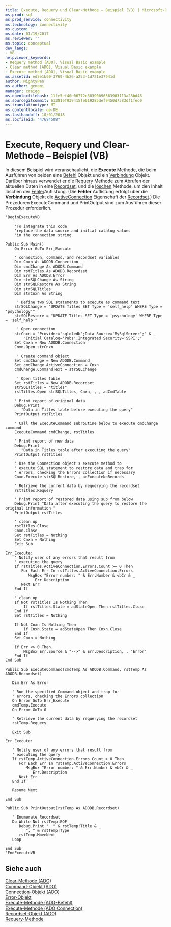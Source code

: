```yaml
---
title: Execute, Requery und Clear-Methode – Beispiel (VB) | Microsoft-Dokumentation
ms.prod: sql
ms.prod_service: connectivity
ms.technology: connectivity
ms.custom: ''
ms.date: 01/19/2017
ms.reviewer: ''
ms.topic: conceptual
dev_langs:
- VB
helpviewer_keywords:
- Requery method [ADO], Visual Basic example
- Clear method [ADO], Visual Basic example
- Execute method [ADO], Visual Basic example
ms.assetid: ed5e1b60-3769-4b26-a253-1d721e37941d
author: MightyPen
ms.author: genemi
manager: craigg
ms.openlocfilehash: 11fe5ef40e06772c38390096363903113a28bd46
ms.sourcegitcommit: 61381ef939415fe019285def9450d7583df1fed0
ms.translationtype: MT
ms.contentlocale: de-DE
ms.lasthandoff: 10/01/2018
ms.locfileid: "47684508"
---
```

# <a name="execute-requery-and-clear-methods-example-vb"></a>Execute, Requery und Clear-Methode – Beispiel (VB)
In diesem Beispiel wird veranschaulicht, die **Execute** Methode, die beim Ausführen von beiden eine [Befehl](../../../ado/reference/ado-api/command-object-ado.md) Objekt und ein [Verbindung](../../../ado/reference/ado-api/connection-object-ado.md) Objekt. Darüber hinaus verwendet er die [Requery](../../../ado/reference/ado-api/requery-method.md) Methode zum Abrufen der aktuellen Daten in eine [Recordset](../../../ado/reference/ado-api/recordset-object-ado.md), und die [löschen](../../../ado/reference/ado-api/clear-method-ado.md) Methode, um den Inhalt löschen der [Fehler](../../../ado/reference/ado-api/errors-collection-ado.md)Auflistung. (Die **Fehler** Auflistung erfolgt über die **Verbindung** Objekt die [ActiveConnection](../../../ado/reference/ado-api/activeconnection-property-ado.md) Eigenschaft der [Recordset](../../../ado/reference/ado-api/recordset-object-ado.md).) Die Prozeduren ExecuteCommand und PrintOutput sind zum Ausführen dieser Prozedur erforderlich.  
  
```  
'BeginExecuteVB  
  
    'To integrate this code  
    'replace the data source and initial catalog values  
    'in the connection string  
  
Public Sub Main()  
    On Error GoTo Err_Execute  
  
    ' connection, command, and recordset variables  
    Dim Cnxn As ADODB.Connection  
    Dim cmdChange As ADODB.Command  
    Dim rstTitles As ADODB.Recordset  
    Dim Err As ADODB.Error  
    Dim strSQLChange As String  
    Dim strSQLRestore As String  
    Dim strSQLTitles  
    Dim strCnxn As String  
  
     ' Define two SQL statements to execute as command text  
    strSQLChange = "UPDATE Titles SET Type = 'self_help' WHERE Type = 'psychology'"  
    strSQLRestore = "UPDATE Titles SET Type = 'psychology' WHERE Type = 'self_help'"  
  
     ' Open connection  
    strCnxn = "Provider='sqloledb';Data Source='MySqlServer';" & _  
        "Initial Catalog='Pubs';Integrated Security='SSPI';"  
    Set Cnxn = New ADODB.Connection  
    Cnxn.Open strCnxn  
  
     ' Create command object  
    Set cmdChange = New ADODB.Command  
    Set cmdChange.ActiveConnection = Cnxn  
    cmdChange.CommandText = strSQLChange  
  
     ' Open titles table  
    Set rstTitles = New ADODB.Recordset  
    strSQLTitles = "titles"  
    rstTitles.Open strSQLTitles, Cnxn, , , adCmdTable  
  
    ' Print report of original data  
    Debug.Print _  
       "Data in Titles table before executing the query"  
    PrintOutput rstTitles  
  
    ' Call the ExecuteCommand subroutine below to execute cmdChange command  
    ExecuteCommand cmdChange, rstTitles  
  
    ' Print report of new data  
    Debug.Print _  
       "Data in Titles table after executing the query"  
    PrintOutput rstTitles  
  
    ' Use the Connection object's execute method to  
    ' execute SQL statement to restore data and trap for  
    ' errors, checking the Errors collection if necessary  
    Cnxn.Execute strSQLRestore, , adExecuteNoRecords  
  
    ' Retrieve the current data by requerying the recordset  
    rstTitles.Requery  
  
    ' Print report of restored data using sub from below  
    Debug.Print "Data after executing the query to restore the original information "  
    PrintOutput rstTitles  
  
    ' clean up  
    rstTitles.Close  
    Cnxn.Close  
    Set rstTitles = Nothing  
    Set Cnxn = Nothing  
    Exit Sub  
  
Err_Execute:  
    ' Notify user of any errors that result from  
    ' executing the query  
    If rstTitles.ActiveConnection.Errors.Count >= 0 Then  
       For Each Err In rstTitles.ActiveConnection.Errors  
          MsgBox "Error number: " & Err.Number & vbCr & _  
             Err.Description  
       Next Err  
    End If  
  
    ' clean up  
    If Not rstTitles Is Nothing Then  
        If rstTitles.State = adStateOpen Then rstTitles.Close  
    End If  
    Set rstTitles = Nothing  
  
    If Not Cnxn Is Nothing Then  
        If Cnxn.State = adStateOpen Then Cnxn.Close  
    End If  
    Set Cnxn = Nothing  
  
    If Err <> 0 Then  
        MsgBox Err.Source & "-->" & Err.Description, , "Error"  
    End If  
End Sub  
  
Public Sub ExecuteCommand(cmdTemp As ADODB.Command, rstTemp As ADODB.Recordset)  
  
   Dim Err As Error  
  
   ' Run the specified Command object and trap for  
   ' errors, checking the Errors collection  
   On Error GoTo Err_Execute  
   cmdTemp.Execute  
   On Error GoTo 0  
  
   ' Retrieve the current data by requerying the recordset  
   rstTemp.Requery  
  
   Exit Sub  
  
Err_Execute:  
  
   ' Notify user of any errors that result from  
   ' executing the query  
   If rstTemp.ActiveConnection.Errors.Count > 0 Then  
      For Each Err In rstTemp.ActiveConnection.Errors  
         MsgBox "Error number: " & Err.Number & vbCr & _  
            Err.Description  
      Next Err  
   End If  
  
   Resume Next  
  
End Sub  
  
Public Sub PrintOutput(rstTemp As ADODB.Recordset)  
  
   ' Enumerate Recordset  
   Do While Not rstTemp.EOF  
      Debug.Print "  " & rstTemp!Title & _  
         ", " & rstTemp!Type  
      rstTemp.MoveNext  
   Loop  
  
End Sub  
'EndExecuteVB  
```  
  
## <a name="see-also"></a>Siehe auch  
 [Clear-Methode (ADO)](../../../ado/reference/ado-api/clear-method-ado.md)   
 [Command-Objekt (ADO)](../../../ado/reference/ado-api/command-object-ado.md)   
 [Connection-Objekt (ADO)](../../../ado/reference/ado-api/connection-object-ado.md)   
 [Error-Objekt](../../../ado/reference/ado-api/error-object.md)   
 [Execute-Methode (ADO-Befehl)](../../../ado/reference/ado-api/execute-method-ado-command.md)   
 [Execute-Methode (ADO Connection)](../../../ado/reference/ado-api/execute-method-ado-connection.md)   
 [Recordset-Objekt (ADO)](../../../ado/reference/ado-api/recordset-object-ado.md)   
 [Requery-Methode](../../../ado/reference/ado-api/requery-method.md)
